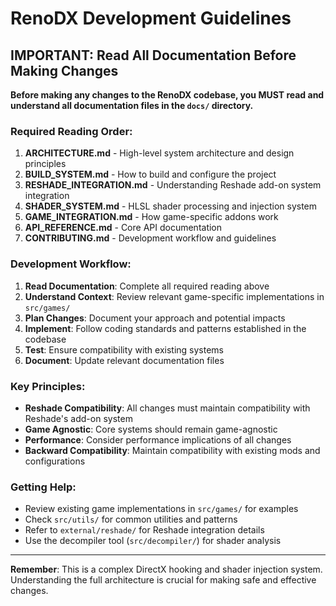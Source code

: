 # RenoDX Development Guidelines

## IMPORTANT: Read All Documentation Before Making Changes

**Before making any changes to the RenoDX codebase, you MUST read and understand all documentation files in the `docs/` directory.**

### Required Reading Order:

1. **ARCHITECTURE.md** - High-level system architecture and design principles
2. **BUILD_SYSTEM.md** - How to build and configure the project
3. **RESHADE_INTEGRATION.md** - Understanding Reshade add-on system integration
4. **SHADER_SYSTEM.md** - HLSL shader processing and injection system
5. **GAME_INTEGRATION.md** - How game-specific addons work
6. **API_REFERENCE.md** - Core API documentation
7. **CONTRIBUTING.md** - Development workflow and guidelines

### Development Workflow:

1. **Read Documentation**: Complete all required reading above
2. **Understand Context**: Review relevant game-specific implementations in `src/games/`
3. **Plan Changes**: Document your approach and potential impacts
4. **Implement**: Follow coding standards and patterns established in the codebase
5. **Test**: Ensure compatibility with existing systems
6. **Document**: Update relevant documentation files

### Key Principles:

- **Reshade Compatibility**: All changes must maintain compatibility with Reshade's add-on system
- **Game Agnostic**: Core systems should remain game-agnostic
- **Performance**: Consider performance implications of all changes
- **Backward Compatibility**: Maintain compatibility with existing mods and configurations

### Getting Help:

- Review existing game implementations in `src/games/` for examples
- Check `src/utils/` for common utilities and patterns
- Refer to `external/reshade/` for Reshade integration details
- Use the decompiler tool (`src/decompiler/`) for shader analysis

---

**Remember**: This is a complex DirectX hooking and shader injection system. Understanding the full architecture is crucial for making safe and effective changes.





